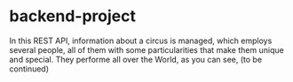 # backend-project


In this REST API, information about a circus is managed, which employs several people, all of them with some particularities that make them unique and special. They performe all over the World, as you can see,  (to be continued)

